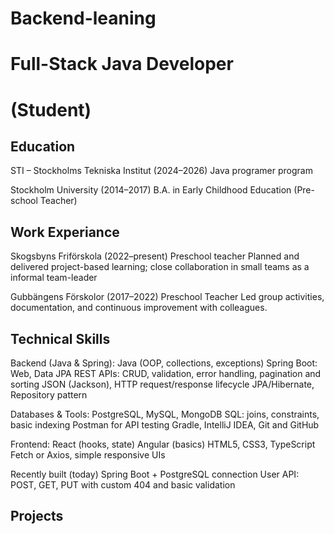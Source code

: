 # Backend-leaning 
# Full-Stack Java Developer 
# (Student)

## Education ## 
STI – Stockholms Tekniska Institut (2024–2026)
Java programer program 


Stockholm University (2014–2017)
B.A. in Early Childhood Education (Pre-school Teacher)

## Work Experiance ##  
Skogsbyns Friförskola (2022–present)
Preschool teacher
Planned and delivered project-based learning; 
close collaboration in small teams as a informal team-leader
 
Gubbängens Förskolor (2017–2022)
Preschool Teacher
Led group activities, documentation, and continuous improvement with colleagues.

## Technical Skills ##
Backend (Java & Spring): 
Java (OOP, collections, exceptions)
Spring Boot: Web, Data JPA
REST APIs: CRUD, validation, error handling, pagination and sorting
JSON (Jackson), HTTP request/response lifecycle
JPA/Hibernate, Repository pattern

Databases & Tools:
PostgreSQL, MySQL, MongoDB
SQL: joins, constraints, basic indexing
Postman for API testing
Gradle, IntelliJ IDEA, Git and GitHub 

Frontend:
React (hooks, state)
Angular (basics)
HTML5, CSS3, TypeScript
Fetch or Axios, simple responsive UIs 

Recently built (today)
Spring Boot + PostgreSQL connection
User API: POST, GET, PUT with custom 404 and basic validation

## Projects ## 




